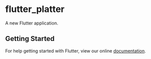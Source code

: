 # flutter_platter

A new Flutter application.

## Getting Started

For help getting started with Flutter, view our online
[documentation](https://flutter.io/).
